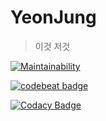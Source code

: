 # YeonJung

> 이것 저것

[![Maintainability](https://api.codeclimate.com/v1/badges/ae2259c6740032a1614a/maintainability)](https://codeclimate.com/github/duswnd25/yeonjung/maintainability)

[![codebeat badge](https://codebeat.co/badges/44171ab0-abfe-4507-b654-96750a571373)](https://codebeat.co/projects/github-com-duswnd25-yeonjung-master)

[![Codacy Badge](https://api.codacy.com/project/badge/Grade/d26a9338364140e3b4ee828ecc280468)](https://www.codacy.com/app/duswnd25/yeonjung?utm_source=github.com&utm_medium=referral&utm_content=duswnd25/yeonjung&utm_campaign=Badge_Grade)

> 
